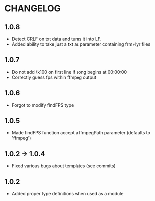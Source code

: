 # CHANGELOG

## 1.0.8

- Detect CRLF on txt data and turns it into LF.
- Added ability to take just a txt as parameter containing frm+lyr files

## 1.0.7

- Do not add \k100 on first line if song begins at 00:00:00
- Correctly guess fps within ffmpeg output

## 1.0.6

- Forgot to modify findFPS type

## 1.0.5

- Made findFPS function accept a ffmpegPath parameter (defaults to 'ffmpeg')

## 1.0.2 -> 1.0.4

- Fixed various bugs about templates (see commits)

## 1.0.2

- Added proper type definitions when used as a module


